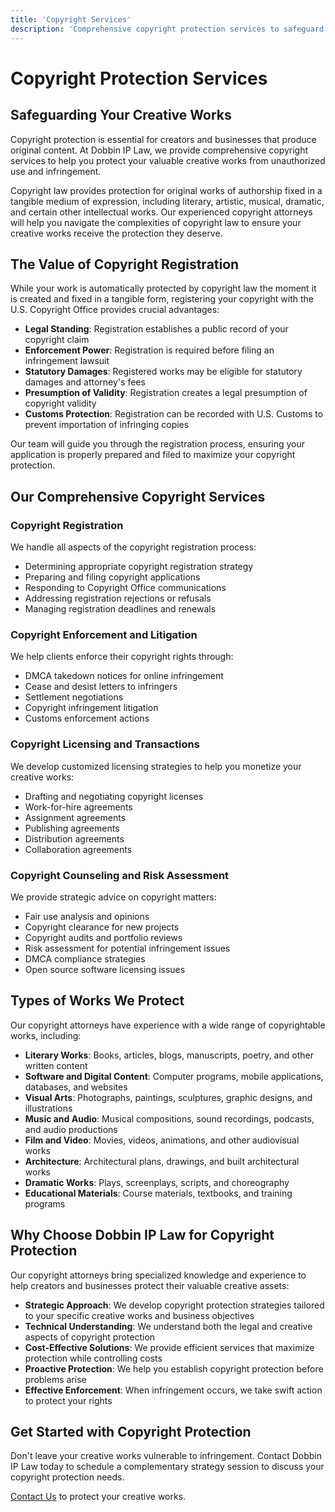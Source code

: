 ```yaml
---
title: 'Copyright Services'
description: 'Comprehensive copyright protection services to safeguard your creative works and intellectual property'
---
```


# Copyright Protection Services

## Safeguarding Your Creative Works

Copyright protection is essential for creators and businesses that produce original content. At Dobbin IP Law, we provide comprehensive copyright services to help you protect your valuable creative works from unauthorized use and infringement.

Copyright law provides protection for original works of authorship fixed in a tangible medium of expression, including literary, artistic, musical, dramatic, and certain other intellectual works. Our experienced copyright attorneys will help you navigate the complexities of copyright law to ensure your creative works receive the protection they deserve.

## The Value of Copyright Registration

While your work is automatically protected by copyright law the moment it is created and fixed in a tangible form, registering your copyright with the U.S. Copyright Office provides crucial advantages:

- **Legal Standing**: Registration establishes a public record of your copyright claim
- **Enforcement Power**: Registration is required before filing an infringement lawsuit
- **Statutory Damages**: Registered works may be eligible for statutory damages and attorney's fees
- **Presumption of Validity**: Registration creates a legal presumption of copyright validity
- **Customs Protection**: Registration can be recorded with U.S. Customs to prevent importation of infringing copies

Our team will guide you through the registration process, ensuring your application is properly prepared and filed to maximize your copyright protection.

## Our Comprehensive Copyright Services

### Copyright Registration

We handle all aspects of the copyright registration process:

- Determining appropriate copyright registration strategy
- Preparing and filing copyright applications
- Responding to Copyright Office communications
- Addressing registration rejections or refusals
- Managing registration deadlines and renewals

### Copyright Enforcement and Litigation

We help clients enforce their copyright rights through:

- DMCA takedown notices for online infringement
- Cease and desist letters to infringers
- Settlement negotiations
- Copyright infringement litigation
- Customs enforcement actions

### Copyright Licensing and Transactions

We develop customized licensing strategies to help you monetize your creative works:

- Drafting and negotiating copyright licenses
- Work-for-hire agreements
- Assignment agreements
- Publishing agreements
- Distribution agreements
- Collaboration agreements

### Copyright Counseling and Risk Assessment

We provide strategic advice on copyright matters:

- Fair use analysis and opinions
- Copyright clearance for new projects
- Copyright audits and portfolio reviews
- Risk assessment for potential infringement issues
- DMCA compliance strategies
- Open source software licensing issues

## Types of Works We Protect

Our copyright attorneys have experience with a wide range of copyrightable works, including:

- **Literary Works**: Books, articles, blogs, manuscripts, poetry, and other written content
- **Software and Digital Content**: Computer programs, mobile applications, databases, and websites
- **Visual Arts**: Photographs, paintings, sculptures, graphic designs, and illustrations
- **Music and Audio**: Musical compositions, sound recordings, podcasts, and audio productions
- **Film and Video**: Movies, videos, animations, and other audiovisual works
- **Architecture**: Architectural plans, drawings, and built architectural works
- **Dramatic Works**: Plays, screenplays, scripts, and choreography
- **Educational Materials**: Course materials, textbooks, and training programs

## Why Choose Dobbin IP Law for Copyright Protection

Our copyright attorneys bring specialized knowledge and experience to help creators and businesses protect their valuable creative assets:

- **Strategic Approach**: We develop copyright protection strategies tailored to your specific creative works and business objectives
- **Technical Understanding**: We understand both the legal and creative aspects of copyright protection
- **Cost-Effective Solutions**: We provide efficient services that maximize protection while controlling costs
- **Proactive Protection**: We help you establish copyright protection before problems arise
- **Effective Enforcement**: When infringement occurs, we take swift action to protect your rights

## Get Started with Copyright Protection

Don't leave your creative works vulnerable to infringement. Contact Dobbin IP Law today to schedule a complementary strategy session to discuss your copyright protection needs.

[Contact Us](/contact) to protect your creative works.
